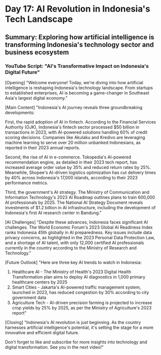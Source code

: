 # Day 17: AI Revolution in Indonesia's Tech Landscape
## Summary: Exploring how artificial intelligence is transforming Indonesia's technology sector and business ecosystem

### YouTube Script: "AI's Transformative Impact on Indonesia's Digital Future"

[Opening]
"Welcome everyone! Today, we're diving into how artificial intelligence is reshaping Indonesia's technology landscape. From startups to established enterprises, AI is becoming a game-changer in Southeast Asia's largest digital economy."

[Main Content]
"Indonesia's AI journey reveals three groundbreaking developments:

First, the rapid adoption of AI in fintech. According to the Financial Services Authority (OJK), Indonesia's fintech sector processed $50 billion in transactions in 2023, with AI-powered solutions handling 60% of credit scoring decisions. Companies like Akulaku and Kredivo are leveraging machine learning to serve over 20 million unbanked Indonesians, as reported in their 2023 annual reports.

Second, the rise of AI in e-commerce. Tokopedia's AI-powered recommendation engine, as detailed in their 2023 tech report, has increased average order value by 35% and reduced return rates by 25%. Meanwhile, Shopee's AI-driven logistics optimization has cut delivery times by 40% across Indonesia's 17,000 islands, according to their 2023 performance metrics.

Third, the government's AI strategy. The Ministry of Communication and Information Technology's 2023 AI Roadmap outlines plans to train 600,000 AI professionals by 2025. The National AI Strategy Document reveals investments of $1.2 billion in AI infrastructure, including the development of Indonesia's first AI research center in Bandung."

[AI Challenges]
"Despite these advances, Indonesia faces significant AI challenges. The World Economic Forum's 2023 Global AI Readiness Index ranks Indonesia 45th globally in AI preparedness. Key issues include data privacy concerns, as highlighted in the 2023 Personal Data Protection Law, and a shortage of AI talent, with only 12,000 certified AI professionals currently in the country according to the Ministry of Research and Technology."

[Future Outlook]
"Here are three key AI trends to watch in Indonesia:

1. Healthcare AI - The Ministry of Health's 2023 Digital Health Transformation plan aims to deploy AI diagnostics in 1,000 primary healthcare centers by 2025
2. Smart Cities - Jakarta's AI-powered traffic management system, launched in 2023, has reduced congestion by 30% according to city government data
3. Agriculture Tech - AI-driven precision farming is projected to increase crop yields by 25% by 2025, as per the Ministry of Agriculture's 2023 report"

[Closing]
"Indonesia's AI revolution is just beginning. As the country harnesses artificial intelligence's potential, it's setting the stage for a more innovative and efficient digital future.

Don't forget to like and subscribe for more insights into technology and digital transformation. See you in the next video!" 